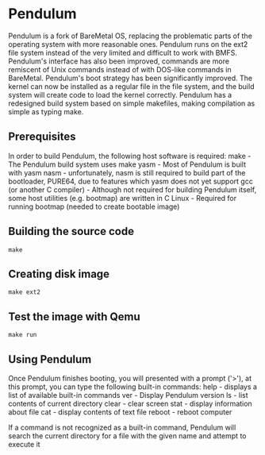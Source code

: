 Pendulum 
==========================

Pendulum is a fork of BareMetal OS, replacing the problematic parts of the operating system with more reasonable ones.
Pendulum runs on the ext2 file system instead of the very limited and difficult to work with BMFS.
Pendulum's interface has also been improved, commands are more remiscent of Unix commands instead of with DOS-like commands in BareMetal.
Pendulum's boot strategy has been significantly improved. The kernel can now be installed as a regular file in the file system, and the build system will create code to load the kernel correctly.
Pendulum has a redesigned build system based on simple makefiles, making compilation as simple as typing make.


Prerequisites
-------------

In order to build Pendulum, the following host software is required:
	make - The Pendulum build system uses make
	yasm - Most of Pendulum is built with yasm
	nasm - unfortunately, nasm is still required to build part of the bootloader, PURE64, due to features which yasm does not yet support
	gcc (or another C compiler) - Although not required for building Pendulum itself, some host utilities (e.g. bootmap) are written in C
	Linux - Required for running bootmap (needed to create bootable image)


Building the source code
--------------------------

	make


Creating disk image
----------------------------

	make ext2


Test the image with Qemu
--------------------------

	make run


Using Pendulum 
--------------------

Once Pendulum finishes booting, you will presented with a prompt ('>'), at this prompt, you can type the following built-in commands:
	help - displays a list of available built-in commands
	ver - Display Pendulum version
	ls - list contents of current directory
	clear - clear screen
	stat <file> - display information about file 
	cat <file> - display contents of text file
	reboot - reboot computer

If a command is not recognized as a built-in command, Pendulum will search the current directory for a file with the given name and attempt to execute it
